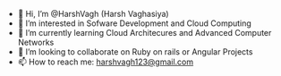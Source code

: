 - 👋 Hi, I’m @HarshVagh (Harsh Vaghasiya)
- 👀 I’m interested in Sofware Development and Cloud Computing
- 🌱 I’m currently learning Cloud Architecures and Advanced Computer Networks
- 💞️ I’m looking to collaborate on Ruby on rails or Angular Projects
- 📫 How to reach me: harshvagh123@gmail.com

<!---
HarshVagh/HarshVagh is a ✨ special ✨ repository because its `README.md` (this file) appears on your GitHub profile.
You can click the Preview link to take a look at your changes.
--->
